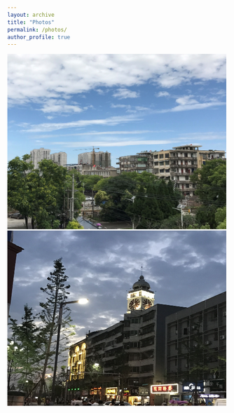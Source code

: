 ```yaml
---
layout: archive
title: "Photos"
permalink: /photos/
author_profile: true
---
```



<img src='/images/老河口1.jpg' alt="Lao He Kou1" width="500" height="400"/><img src='/images/老河口2.jpg' alt="Lao He Kou1" width="500" height="400"/>

